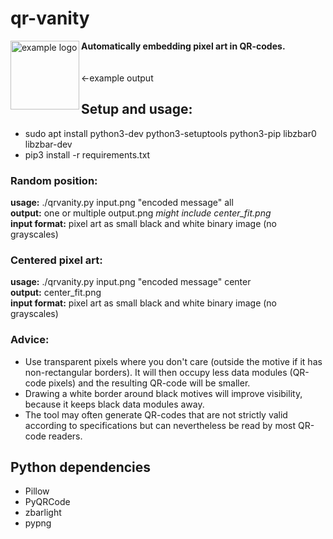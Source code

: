 # qr-vanity
<p>
  <img alt="example logo"src="example.png" align="left" width="110" height="110">
  <b>Automatically embedding pixel art in QR-codes.</b><br>
<br><br>←example output<p>

## Setup and usage:
- sudo apt install python3-dev python3-setuptools python3-pip libzbar0 libzbar-dev
- pip3 install -r requirements.txt

### Random position:

**usage:** ./qrvanity.py input.png "encoded message" all<br>
**output:** one or multiple output.png *might include center_fit.png*<br>
**input format:** pixel art as small black and white binary image (no grayscales)<br>

### Centered pixel art:

**usage:** ./qrvanity.py input.png "encoded message" center<br>
**output:** center_fit.png<br>
**input format:** pixel art as small black and white binary image (no grayscales)<br>

### Advice:
- Use transparent pixels where you don't care (outside the motive if it has non-rectangular borders). It will then occupy less data modules (QR-code pixels) and the resulting QR-code will be smaller.
- Drawing a white border around black motives will improve visibility, because it keeps black data modules away.
- The tool may often generate QR-codes that are not strictly valid according to specifications but can nevertheless be read by most QR-code readers.

## Python dependencies
- Pillow
- PyQRCode
- zbarlight
- pypng
